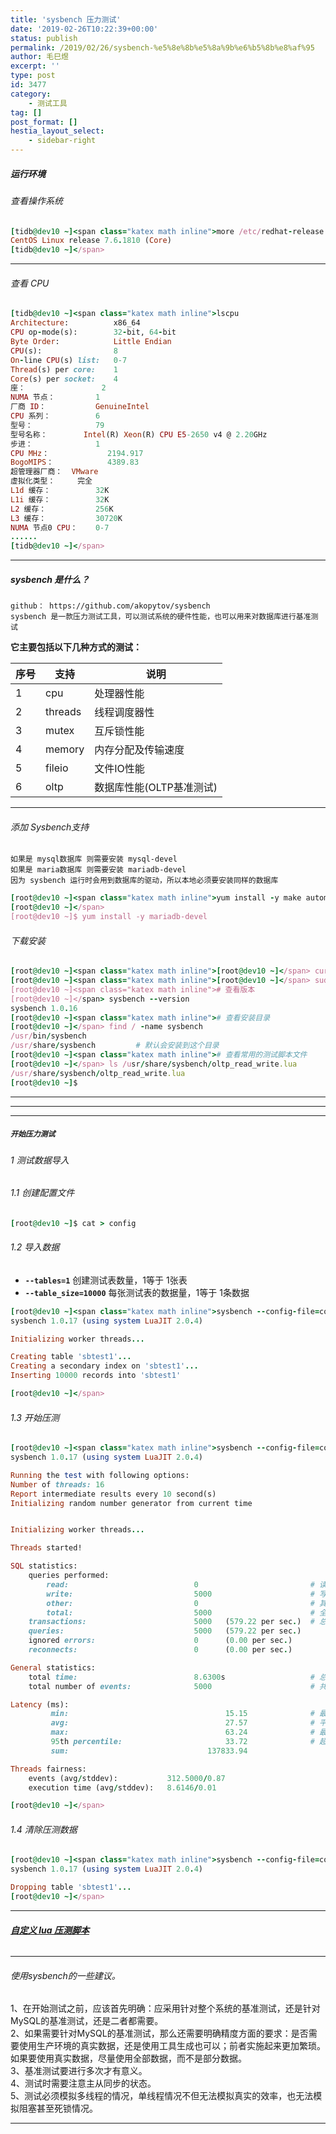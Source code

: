 ```yaml
---
title: 'sysbench 压力测试'
date: '2019-02-26T10:22:39+00:00'
status: publish
permalink: /2019/02/26/sysbench-%e5%8e%8b%e5%8a%9b%e6%b5%8b%e8%af%95
author: 毛巳煜
excerpt: ''
type: post
id: 3477
category:
    - 测试工具
tag: []
post_format: []
hestia_layout_select:
    - sidebar-right
---
```

##### 运行环境

###### 查看操作系统

```ruby
[tidb@dev10 ~]<span class="katex math inline">more /etc/redhat-release
CentOS Linux release 7.6.1810 (Core)
[tidb@dev10 ~]</span>

```

- - - - - -

###### 查看 CPU

```ruby
[tidb@dev10 ~]<span class="katex math inline">lscpu
Architecture:          x86_64
CPU op-mode(s):        32-bit, 64-bit
Byte Order:            Little Endian
CPU(s):                8
On-line CPU(s) list:   0-7
Thread(s) per core:    1
Core(s) per socket:    4
座：                 2
NUMA 节点：         1
厂商 ID：           GenuineIntel
CPU 系列：          6
型号：              79
型号名称：        Intel(R) Xeon(R) CPU E5-2650 v4 @ 2.20GHz
步进：              1
CPU MHz：             2194.917
BogoMIPS：            4389.83
超管理器厂商：  VMware
虚拟化类型：     完全
L1d 缓存：          32K
L1i 缓存：          32K
L2 缓存：           256K
L3 缓存：           30720K
NUMA 节点0 CPU：    0-7
......
[tidb@dev10 ~]</span>

```

- - - - - -

##### sysbench 是什么？

```
github： https://github.com/akopytov/sysbench
sysbench 是一款压力测试工具，可以测试系统的硬件性能，也可以用来对数据库进行基准测试

```

**它主要包括以下几种方式的测试：**

<table><thead><tr><th>序号</th><th>支持</th><th>说明</th></tr></thead><tbody><tr><td>1</td><td>cpu</td><td>处理器性能</td></tr><tr><td>2</td><td>threads</td><td>线程调度器性</td></tr><tr><td>3</td><td>mutex</td><td>互斥锁性能</td></tr><tr><td>4</td><td>memory</td><td>内存分配及传输速度</td></tr><tr><td>5</td><td>fileio</td><td>文件IO性能</td></tr><tr><td>6</td><td>oltp</td><td>数据库性能(OLTP基准测试)</td></tr></tbody></table>

- - - - - -

###### 添加 Sysbench支持

```
如果是 mysql数据库 则需要安装 mysql-devel
如果是 maria数据库 则需要安装 mariadb-devel
因为 sysbench 运行时会用到数据库的驱动，所以本地必须要安装同样的数据库

```

```ruby
[root@dev10 ~]<span class="katex math inline">yum install -y make automake libtool pkgconfig libaio-devel
[root@dev10 ~]</span>
[root@dev10 ~]$ yum install -y mariadb-devel

```

###### 下载安装

```ruby
[root@dev10 ~]<span class="katex math inline">[root@dev10 ~]</span> curl -s https://packagecloud.io/install/repositories/akopytov/sysbench/script.rpm.sh | sudo bash
[root@dev10 ~]<span class="katex math inline">[root@dev10 ~]</span> sudo yum install -y sysbench
[root@dev10 ~]<span class="katex math inline"># 查看版本
[root@dev10 ~]</span> sysbench --version
sysbench 1.0.16
[root@dev10 ~]<span class="katex math inline"># 查看安装目录
[root@dev10 ~]</span> find / -name sysbench
/usr/bin/sysbench
/usr/share/sysbench         # 默认会安装到这个目录
[root@dev10 ~]<span class="katex math inline"># 查看常用的测试脚本文件
[root@dev10 ~]</span> ls /usr/share/sysbench/oltp_read_write.lua
/usr/share/sysbench/oltp_read_write.lua
[root@dev10 ~]$

```

- - - - - -

- - - - - -

- - - - - -

##### **`开始压力测试`**

###### 1 测试数据导入

###### 1.1 创建配置文件

```ruby
[root@dev10 ~]$ cat > config 
```

###### 1.2 导入数据

- **`--tables=1`** 创建测试表数量，1等于 1张表
- **`--table_size=10000`** 每张测试表的数据量，1等于 1条数据

```ruby
[root@dev10 ~]<span class="katex math inline">sysbench --config-file=config /usr/share/sysbench/oltp_common.lua --tables=1 --table-size=10000 prepare
sysbench 1.0.17 (using system LuaJIT 2.0.4)

Initializing worker threads...

Creating table 'sbtest1'...
Creating a secondary index on 'sbtest1'...
Inserting 10000 records into 'sbtest1'

[root@dev10 ~]</span>

```

###### 1.3 开始压测

```ruby
[root@dev10 ~]<span class="katex math inline">sysbench --config-file=config /usr/share/sysbench/oltp_common.lua --tables=1 --table-size=10000 run
sysbench 1.0.17 (using system LuaJIT 2.0.4)

Running the test with following options:
Number of threads: 16
Report intermediate results every 10 second(s)
Initializing random number generator from current time


Initializing worker threads...

Threads started!

SQL statistics:
    queries performed:
        read:                            0                         # 读总数
        write:                           5000                      # 写总数
        other:                           0                         # 其他操作总数(增、删、改、查之外的操作，例如COMMIT等)
        total:                           5000                      # 全部总数
    transactions:                        5000   (579.22 per sec.)  # 总事务数(每秒事务数)
    queries:                             5000   (579.22 per sec.)
    ignored errors:                      0      (0.00 per sec.)
    reconnects:                          0      (0.00 per sec.)

General statistics:
    total time:                          8.6300s                   # 总耗时
    total number of events:              5000                      # 共发生多少事务数

Latency (ms):
         min:                                   15.15              # 最小耗时
         avg:                                   27.57              # 平均耗时
         max:                                   63.24              # 最大耗时
         95th percentile:                       33.72              # 超过95%平均耗时
         sum:                               137833.94

Threads fairness:
    events (avg/stddev):           312.5000/0.87
    execution time (avg/stddev):   8.6146/0.01

[root@dev10 ~]</span>

```

###### 1.4 清除压测数据

```ruby
[root@dev10 ~]<span class="katex math inline">sysbench --config-file=config /usr/share/sysbench/oltp_common.lua --tables=1 --table-size=10000 cleanup
sysbench 1.0.17 (using system LuaJIT 2.0.4)

Dropping table 'sbtest1'...
[root@dev10 ~]</span>

```

- - - - - -

###### **[自定义 lua 压测脚本](http://www.dev-share.top/2019/10/31/lua-%e8%87%aa%e5%ae%9a%e4%b9%89-sysbench-%e5%8e%8b%e5%8a%9b%e6%b5%8b%e8%af%95%e8%84%9a%e6%9c%ac/ "自定义 lua 压测脚本")**

- - - - - -

###### 使用sysbench的一些建议。

1、在开始测试之前，应该首先明确：应采用针对整个系统的基准测试，还是针对MySQL的基准测试，还是二者都需要。  
2、如果需要针对MySQL的基准测试，那么还需要明确精度方面的要求：是否需要使用生产环境的真实数据，还是使用工具生成也可以；前者实施起来更加繁琐。如果要使用真实数据，尽量使用全部数据，而不是部分数据。  
3、基准测试要进行多次才有意义。  
4、测试时需要注意主从同步的状态。  
5、测试必须模拟多线程的情况，单线程情况不但无法模拟真实的效率，也无法模拟阻塞甚至死锁情况。

- - - - - -